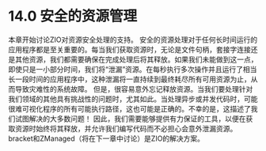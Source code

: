 # 14.0 安全的资源管理
本章开始讨论ZIO对资源安全处理的支持。
安全的资源处理对于任何长时间运行的应用程序都是至关重要的。每当我们获取资源时，无论是文件句柄，套接字连接还是其他资源，我们都需要确保在完成处理后将其释放。如果我们未能做到这一点，即使只是一小部分时间，我们将“泄漏”资源。在每秒执行多次操作并且运行了相当长一段时间的应用程序中，这种泄漏将一直持续到最终耗尽所有可用资源为止，从而导致灾难性的系统故障。
但是，很容易意外忘记释放资源。当我们要处理针对我们领域的其他具有挑战性的问题时，尤其如此。当处理异步或并发代码时，可能很难可视化程序的所有可能执行路径，这也可能是正确的。不幸的是，这描述了我们试图解决的大多数问题！
因此，我们需要能够提供有力保证的工具，以便在获取资源时始终将其释放，并允许我们编写代码而不必担心会意外泄漏资源。bracket和ZManaged（将在下一章中讨论）是ZIO的解决方案。
